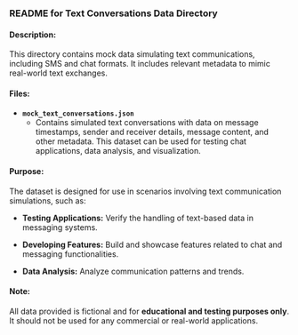 ### **README for Text Conversations Data Directory**

#### **Description:**
This directory contains mock data simulating text communications, including SMS and chat formats. It includes relevant metadata to mimic real-world text exchanges.

#### **Files:**

- **`mock_text_conversations.json`**
  - Contains simulated text conversations with data on message timestamps, sender and receiver details, message content, and other metadata. This dataset can be used for testing chat applications, data analysis, and visualization.

#### **Purpose:**
The dataset is designed for use in scenarios involving text communication simulations, such as:

  - **Testing Applications:** Verify the handling of text-based data in messaging systems.

  - **Developing Features:** Build and showcase features related to chat and messaging functionalities.

  - **Data Analysis:** Analyze communication patterns and trends.

#### **Note:**

All data provided is fictional and for **educational and testing purposes only**. It should not be used for any commercial or real-world applications.